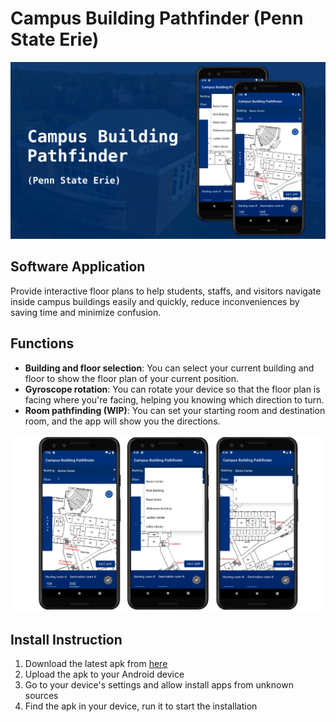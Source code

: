 # Campus Building Pathfinder (Penn State Erie)

![alt text](./readme_materials/thumb.png)

<!--
## Proposal
Due to the complexity of floors at Penn State Behrend campus buildings, despite the installation of floor plans and guides, navigation can still be a challenge to both new and veteran students and staffs, and has caused many problems, such as arriving late for appointments or classes, unable to locate facilities, etc. Our primary proposal is to make navigation inside campus buildings easier for everyone using modern technologies.

## Proposal Objective
The objective of Campus Building Pathfinder(CBP) is to design and create an interactive, mobile, and accessible floor plan that the user can use while walking through floors. This objective is achievable by creating a mobile app. Users should be able to select the current building and floor at any time. CBP should also be able to rotate floor plans using smartphones’ gyroscope technology, so that users can be sure that they are walking in the right direction. CBP will be developed for Android. CBP should be usable without the need to connect to the internet, everything runs locally on users’ phones. To make CBP accessible to people with older model phones, CBP should still be able to run in the absence of a gyroscope (With floor plan rotation disabled). 
-->

## Software Application
Provide interactive floor plans to help students, staffs, and visitors navigate inside campus buildings easily and quickly, reduce inconveniences by saving time and minimize confusion.

## Functions
* **Building and floor selection**: You can select your current building and floor to show the floor plan of your current position.
* **Gyroscope rotation**: You can rotate your device so that the floor plan is facing where you're facing, helping you knowing which direction to turn.
* **Room pathfinding (WIP)**: You can set your starting room and destination room, and the app will show you the directions. 

![alt text](./readme_materials/screencombined_readme.png)

## Install Instruction
1. Download the latest apk from [here](https://github.com/JiayuanWen/Campus-Building-Pathfinder-Penn-State-Behrend/releases)
2. Upload the apk to your Android device
4. Go to your device's settings and allow install apps from unknown sources
5. Find the apk in your device, run it to start the installation
